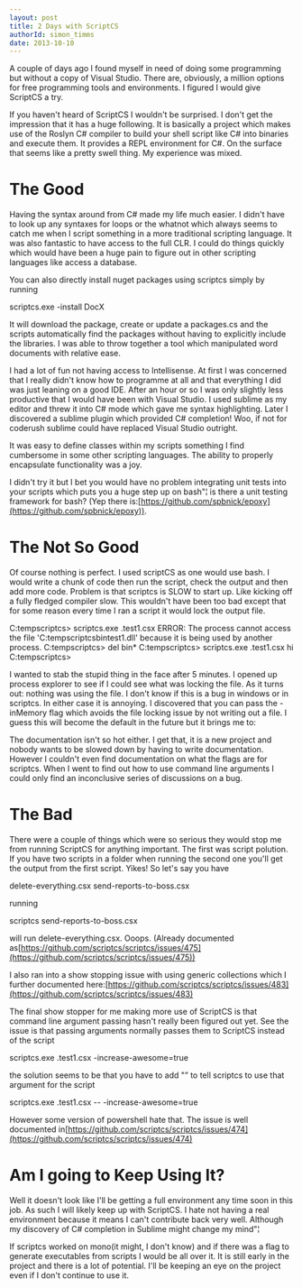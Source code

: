 ```yaml
---
layout: post
title: 2 Days with ScriptCS
authorId: simon_timms
date: 2013-10-10
---
```


A couple of days ago I found myself in need of doing some programming but without a copy of Visual Studio. There are, obviously, a million options for free programming tools and environments. I figured I would give ScriptCS a try.

If you haven't heard of ScriptCS I wouldn't be surprised. I don't get the impression that it has a huge following. It is basically a project which makes use of the Roslyn C# compiler to build your shell script like C# into binaries and execute them. It provides a REPL environment for C#. On the surface that seems like a pretty swell thing. My experience was mixed.


# The Good

Having the syntax around from C# made my life much easier. I didn't have to look up any syntaxes for loops or the whatnot which always seems to catch me when I script something in a more traditional scripting language. It was also fantastic to have access to the full CLR. I could do things quickly which would have been a huge pain to figure out in other scripting languages like access a database.

You can also directly install nuget packages using scriptcs simply by running

scriptcs.exe -install DocX

It will download the package, create or update a packages.cs and the scripts automatically find the packages without having to explicitly include the libraries. I was able to throw together a tool which manipulated word documents with relative ease.

I had a lot of fun not having access to Intellisense. At first I was concerned that I really didn't know how to programme at all and that everything I did was just leaning on a good IDE. After an hour or so I was only slightly less productive that I would have been with Visual Studio. I used sublime as my editor and threw it into C# mode which gave me syntax highlighting. Later I discovered a sublime plugin which provided C# completion! Woo, if not for coderush sublime could have replaced Visual Studio outright.

It was easy to define classes within my scripts something I find cumbersome in some other scripting languages. The ability to properly encapsulate functionality was a joy.

I didn't try it but I bet you would have no problem integrating unit tests into your scripts which puts you a huge step up on bash"¦ is there a unit testing framework for bash? (Yep there is:[https://github.com/spbnick/epoxy](https://github.com/spbnick/epoxy)).


# The Not So Good

Of course nothing is perfect. I used scriptCS as one would use bash. I would write a chunk of code then run the script, check the output and then add more code. Problem is that scriptcs is SLOW to start up. Like kicking off a fully fledged compiler slow. This wouldn't have been too bad except that for some reason every time I ran a script it would lock the output file.

C:tempscriptcs> scriptcs.exe .test1.csx ERROR: The process cannot access the file 'C:tempscriptcsbintest1.dll' because it is being used by another process. C:tempscriptcs> del bin* C:tempscriptcs> scriptcs.exe .test1.csx hi C:tempscriptcs>

I wanted to stab the stupid thing in the face after 5 minutes. I opened up process explorer to see if I could see what was locking the file. As it turns out: nothing was using the file. I don't know if this is a bug in windows or in scriptcs. In either case it is annoying. I discovered that you can pass the -inMemory flag which avoids the file locking issue by not writing out a file. I guess this will become the default in the future but it brings me to:

The documentation isn't so hot either. I get that, it is a new project and nobody wants to be slowed down by having to write documentation. However I couldn't even find documentation on what the flags are for scriptcs. When I went to find out how to use command line arguments I could only find an inconclusive series of discussions on a bug.


# The Bad

There were a couple of things which were so serious they would stop me from running ScriptCS for anything important. The first was script polution. If you have two scripts in a folder when running the second one you'll get the output from the first script. Yikes! So let's say you have

delete-everything.csx send-reports-to-boss.csx

running

scriptcs send-reports-to-boss.csx

will run delete-everything.csx. Ooops. (Already documented as[https://github.com/scriptcs/scriptcs/issues/475](https://github.com/scriptcs/scriptcs/issues/475))

I also ran into a show stopping issue with using generic collections which I further documented here:[https://github.com/scriptcs/scriptcs/issues/483](https://github.com/scriptcs/scriptcs/issues/483)

The final show stopper for me making more use of ScriptCS is that command line argument passing hasn't really been figured out yet. See the issue is that passing arguments normally passes them to ScriptCS instead of the script

scriptcs.exe .test1.csx -increase-awesome=true

the solution seems to be that you have to add "” to tell scriptcs to use that argument for the script

scriptcs.exe .test1.csx -- -increase-awesome=true

However some version of powershell hate that. The issue is well documented in[https://github.com/scriptcs/scriptcs/issues/474](https://github.com/scriptcs/scriptcs/issues/474)


# Am I going to Keep Using It?

Well it doesn't look like I'll be getting a full environment any time soon in this job. As such I will likely keep up with ScriptCS. I hate not having a real environment because it means I can't contribute back very well. Although my discovery of C# completion in Sublime might change my mind"¦

If scriptcs worked on mono(it might, I don't know) and if there was a flag to generate executables from scripts I would be all over it. It is still early in the project and there is a lot of potential. I'll be keeping an eye on the project even if I don't continue to use it.



